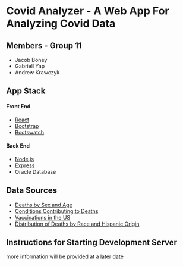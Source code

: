 # Covid Analyzer - A Web App For Analyzing Covid Data

## Members - Group 11
- Jacob Boney
- Gabriell Yap
- Andrew Krawczyk

## App Stack
#### Front End
- [React](https://reactjs.org/)
- [Bootstrap](https://getbootstrap.com/)
- [Bootswatch](https://bootswatch.com/)

#### Back End
- [Node.js](https://nodejs.org/en/)
- [Express](https://expressjs.com/)
- Oracle Database

## Data Sources
- [Deaths by Sex and Age](https://data.cdc.gov/NCHS/Provisional-COVID-19-Deaths-by-Sex-and-Age/9bhg-hcku)
- [Conditions Contributing to Deaths](https://data.cdc.gov/NCHS/Conditions-Contributing-to-COVID-19-Deaths-by-Stat/hk9y-quqm)
- [Vaccinations in the US](https://data.cdc.gov/Vaccinations/COVID-19-Vaccinations-in-the-United-States-Jurisdi/unsk-b7fc)
- [Distribution of Deaths by Race and Hispanic Origin](https://data.cdc.gov/NCHS/Provisional-COVID-19-Deaths-Distribution-of-Deaths/pj7m-y5uh)

## Instructions for Starting Development Server
more information will be provided at a later date
